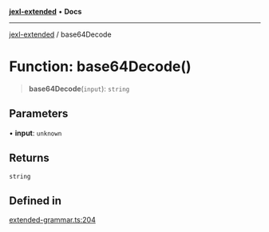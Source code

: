 [**jexl-extended**](../README.md) • **Docs**

***

[jexl-extended](../README.md) / base64Decode

# Function: base64Decode()

> **base64Decode**(`input`): `string`

## Parameters

• **input**: `unknown`

## Returns

`string`

## Defined in

[extended-grammar.ts:204](https://github.com/nikoraes/jexl-extended/blob/0f5e836bd796a7ceb7bc07f325b2ca770e2551a1/src/extended-grammar.ts#L204)

